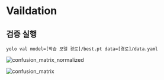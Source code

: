 # Vaildation

## 검증 실행

```
yolo val model=[학습 모델 경로]/best.pt data=[경로]/data.yaml
```

![confusion_matrix_normalized](https://github.com/user-attachments/assets/caeee858-8a33-4f02-b925-74436cade548)


![confusion_matrix](https://github.com/user-attachments/assets/f322b9c8-c26a-4ea0-90fd-2b382f75410e)
